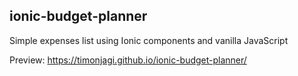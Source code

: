 ## ionic-budget-planner
Simple expenses list using Ionic components and vanilla JavaScript

Preview: https://timonjagi.github.io/ionic-budget-planner/
